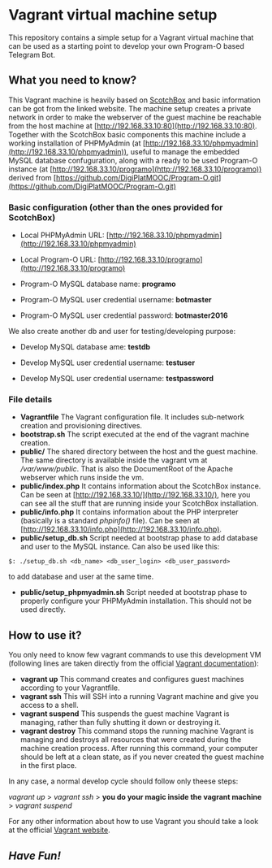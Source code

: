 # **Vagrant virtual machine setup** 

This repository contains a simple setup for a Vagrant virtual machine that can be used as a starting point to develop your own Program-O based Telegram Bot.

## **What you need to know?**
  This Vagrant machine is heavily based on [ScotchBox](https://box.scotch.io/) and basic information can be got from the linked website.
  The machine setup creates a private network in order to make the webserver of the guest machine be reachable from the host machine at  [http://192.168.33.10:80](http://192.168.33.10:80).
  Together with the ScotchBox basic components this machine include a working installation of PHPMyAdmin (at [http://192.168.33.10/phpmyadmin](http://192.168.33.10/phpmyadmin)), useful to manage the embedded MySQL database confuguration, along with a ready to be used Program-O instance (at [http://192.168.33.10/programo](http://192.168.33.10/programo)) derived from [https://github.com/DigiPlatMOOC/Program-O.git](https://github.com/DigiPlatMOOC/Program-O.git)
  
### **Basic configuration (other than the ones provided for ScotchBox)**
  * Local PHPMyAdmin URL: [http://192.168.33.10/phpmyadmin](http://192.168.33.10/phpmyadmin)
  
  * Local Program-O URL: [http://192.168.33.10/programo](http://192.168.33.10/programo)
  
  * Program-O MySQL database name: __programo__
  
  * Program-O MySQL user credential username: __botmaster__
  
  * Program-O MySQL user credential password: __botmaster2016__
  
  We also create another db and user for testing/developing purpose: 
  * Develop MySQL database ame: __testdb__
  
  * Develop MySQL user credential username: __testuser__
  
  * Develop MySQL user credential username: __testpassword__ 

### **File details**
  * **Vagrantfile**
  The Vagrant configuration file. It includes sub-network creation and provisioning directives. 
  * **bootstrap.sh**
  The script executed at the end of the vagrant machine creation. 
  * **public/**
  The shared directory between the host and the guest machine. The same directory is available inside the vagrant vm at _/var/www/public_. That is also the DocumentRoot of the Apache webserver which runs inside the vm. 
  * **public/index.php**
  It contains information about the ScotchBox instance. Can be seen at [http://192.168.33.10/](http://192.168.33.10/), here you can see all the stuff that are running inside your ScotchBox installation.
  * **public/info.php**
  It contains information about the PHP interpreter (basically is a standard *phpinfo()* file). Can be seen at [http://192.168.33.10/info.php](http://192.168.33.10/info.php).
  * **public/setup_db.sh**
  Script needed at bootstrap phase to add database and user to the MySQL instance. Can also be used like this:
  ```
  $: ./setup_db.sh <db_name> <db_user_login> <db_user_password>
  ``` 
  to add database and user at the same time.
  * **public/setup_phpmyadmin.sh**
  Script needed at bootstrap phase to properly configure your PHPMyAdmin installation. This should not be used directly.
  
## **How to use it?**
You only need to know few vagrant commands to use this development VM (following lines are taken directly from the official [Vagrant documentation](https://www.vagrantup.com/docs/cli/ssh.html)):

* **vagrant up**
This command creates and configures guest machines according to your Vagrantfile.
* **vagrant ssh**
This will SSH into a running Vagrant machine and give you access to a shell.
* **vagrant suspend**
This suspends the guest machine Vagrant is managing, rather than fully shutting it down or destroying it.
* **vagrant destroy**
This command stops the running machine Vagrant is managing and destroys all resources that were created during the machine creation process. After running this command, your computer should be left at a clean state, as if you never created the guest machine in the first place.

In any case, a normal develop cycle should follow only theese steps:

_vagrant up_
\> _vagrant ssh_
\> **you do your magic inside the vagrant machine**
\> _vagrant suspend_ 

For any other information about how to use Vagrant you should take a look at the official [Vagrant website](https://www.vagrantup.com/).

## ***Have Fun!***